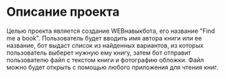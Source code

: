 # Описание проекта
Целью проекта является создание WEBнавыкбота, его название "Find me a book". Пользователь будет вводить имя автора книги или ее название, бот выдаст список из найденных вариантов, из которых пользователь выберет нужную ему книгу, затем бот отправит пользователю файл с текстом книги и фотографию обложки. Файл можно будет открыть с помощью любого приложения для чтения книг.
